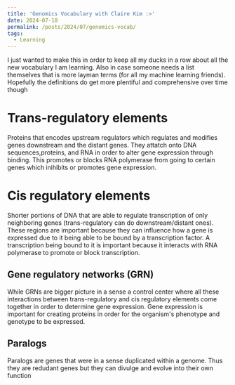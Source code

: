 ```yaml
---
title: 'Genomics Vocabulary with Claire Kim :>'
date: 2024-07-10
permalink: /posts/2024/07/genomics-vocab/
tags:
  - Learning
---
```

I just wanted to make this in order to keep all my ducks in a row about all the new vocabulary I am learning. Also in case someone needs a list themselves that is more layman terms (for all my machine learning friends). Hopefully the definitions do get more plentiful and comprehensive over time though 

Trans-regulatory elements
======
Proteins that encodes upstream regulators which regulates and modifies genes downstream and the distant genes. They attatch onto DNA sequences,proteins, and RNA in order to alter gene expression through binding. This promotes or blocks RNA polymerase from going to certain genes which inihibits or promotes gene expression.

Cis regulatory elements
======
Shorter portions of DNA that are able to regulate transcription of only neighboring genes (trans-regulatory can do downstream/distant ones). These regions are important because they can influence how a gene is expressed due to it being able to be bound by a transcription factor. A transcription being bound to it is important because it interacts with RNA polymerase to promote or block transcription.

Gene regulatory networks (GRN)
------
While GRNs are bigger picture in a sense a control center where all these interactions between trans-regulatory and cis regulatory elements come together in order to determine gene expression. Gene expression is important for creating proteins in order for the organism's phenotype and genotype to be expressed.

Paralogs
--------
Paralogs are genes that were in a sense duplicated within a genome. Thus they are redudant genes but they can divulge and evolve into their own function
